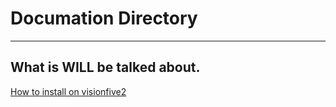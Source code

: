 # Documation Directory 

---

## What is WILL be talked about.
[How to install on visionfive2](how-to-install-vf2.md)
